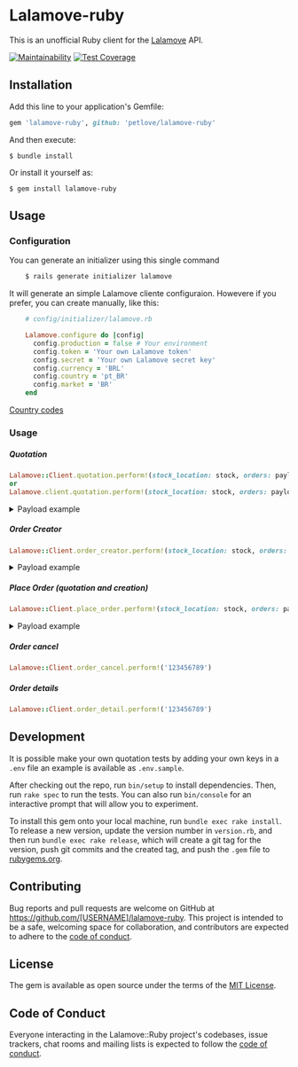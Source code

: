 # Lalamove-ruby

This is an unofficial Ruby client for the [Lalamove](https://developers.lalamove.com/) API.

[![Maintainability](https://api.codeclimate.com/v1/badges/a67df9f7c59596d08870/maintainability)](https://codeclimate.com/github/petlove/lalamove-ruby/maintainability)
[![Test Coverage](https://api.codeclimate.com/v1/badges/a67df9f7c59596d08870/test_coverage)](https://codeclimate.com/github/petlove/lalamove-ruby/test_coverage)

## Installation

Add this line to your application's Gemfile:

```ruby
gem 'lalamove-ruby', github: 'petlove/lalamove-ruby'
```

And then execute:

    $ bundle install

Or install it yourself as:

    $ gem install lalamove-ruby

## Usage

### Configuration

You can generate an initializer using this single command

```ruby
    $ rails generate initializer lalamove
```
It will generate an simple Lalamove cliente configuraion. Howevere if you prefer, you can create manually, like this:

```ruby
    # config/initializer/lalamove.rb

    Lalamove.configure do |config|
      config.production = false # Your environment
      config.token = 'Your own Lalamove token'
      config.secret = 'Your own Lalamove secret key'
      config.currency = 'BRL'
      config.country = 'pt_BR'
      config.market = 'BR'
    end
```

[Country codes](https://developers.lalamove.com/?plaintext--sandbox#available-countries)


### Usage

##### Quotation

```ruby
Lalamove::Client.quotation.perform!(stock_location: stock, orders: payload)
or
Lalamove.client.quotation.perform!(stock_location: stock, orders: payload)
```
<details>

<summary>Payload example</summary>

```
{
  "stock_location":{
    "name":"São Paulo",
      "address1":"Av. Dr. Cardoso de Melo, 1 - Vila Olimpia, São Paulo - SP, 04548-004, Brazil",
      "address2":"",
      "loggi_shop_pk":null,
      "additional_shipping_time": null,
      "phone": "+551133350200"
  },
    [
    {
      "id":1,
      "number":"123456789",
      "cost":"8.9",
      "state":"en_route",
      "shipment_line_items":[
      {
        "quantity":1,
        "depth":7.0,
        "weight":0.013,
        "width":2.0,
        "height":10.0
      }
      ],
      "order_number":"123456",
      "email":"anderson.ferreira@petlove.com.br",
      "estimated_delivery_date":"2021-05-28",
      "updated_at":"2021-05-27T19:37:56Z",
      "created_at":"2021-05-27T19:34:21Z",
      "shop_name":"FOO BAR BAZ LTDA",
      "shop_full_address":null,
      "shipping_address":{
        "firstname":"Anderson",
        "lastname":"Ferreira",
        "address1":"Rua Dom salomão ferraz",
        "address2":"1",
        "zipcode":"05729140",
        "city":"São Paulo",
        "state_id":70,
        "state":"SP",
        "country":"BR",
        "phone":"11970009090",
        "house_number":"1",
        "neighborhood":"Vila Andrade",
        "reference":null
      }
    }
  ]
}
```
</details>


##### Order Creator

```ruby
Lalamove::Client.order_creator.perform!(stock_location: stock, orders: payload)
```
<details>

<summary>Payload example</summary>

```
{
  "stock_location":{
    "name":"São Paulo",
      "address1":"Av. Dr. Cardoso de Melo, 1 - Vila Olimpia, São Paulo - SP, 04548-004, Brazil",
      "address2":"",
      "loggi_shop_pk":null,
      "additional_shipping_time": null,
      "phone": "+551133350200"
  },
    [
    {
      "id":1,
      "number":"123456789",
      "cost":"8.9",
      "state":"en_route",
      "shipment_line_items":[
      {
        "quantity":1,
        "depth":7.0,
        "weight":0.013,
        "width":2.0,
        "height":10.0
      }
      ],
      "order_number":"123456",
      "email":"anderson.ferreira@petlove.com.br",
      "estimated_delivery_date":"2021-05-28",
      "updated_at":"2021-05-27T19:37:56Z",
      "created_at":"2021-05-27T19:34:21Z",
      "shop_name":"FOO BAR BAZ LTDA",
      "shop_full_address":null,
      "shipping_address":{
        "firstname":"Anderson",
        "lastname":"Ferreira",
        "address1":"Rua Dom salomão ferraz",
        "address2":"1",
        "zipcode":"05729140",
        "city":"São Paulo",
        "state_id":70,
        "state":"SP",
        "country":"BR",
        "phone":"11970009090",
        "house_number":"1",
        "neighborhood":"Vila Andrade",
        "reference":null
      },
      "quotedTotalFee": {
        "amount": "10.00",
        "currency": Lalamove.configuration.currency
      },
      "sms": false,
      "pod": true,
      "fleetOption": "FLEET_ALL"
    }
  ]
}
```
</details>

##### Place Order (quotation and creation)

```ruby
Lalamove::Client.place_order.perform!(stock_location: stock, orders: payload)
```
<details>

<summary>Payload example</summary>

```
{
  "stock_location":{
    "name":"São Paulo",
      "address1":"Av. Dr. Cardoso de Melo, 1 - Vila Olimpia, São Paulo - SP, 04548-004, Brazil",
      "address2":"",
      "loggi_shop_pk":null,
      "additional_shipping_time": null,
      "phone": "+551133350200"
  },
    [
    {
      "id":1,
      "number":"123456789",
      "cost":"8.9",
      "state":"en_route",
      "shipment_line_items":[
      {
        "quantity":1,
        "depth":7.0,
        "weight":0.013,
        "width":2.0,
        "height":10.0
      }
      ],
      "order_number":"123456",
      "email":"anderson.ferreira@petlove.com.br",
      "estimated_delivery_date":"2021-05-28",
      "updated_at":"2021-05-27T19:37:56Z",
      "created_at":"2021-05-27T19:34:21Z",
      "shop_name":"FOO BAR BAZ LTDA",
      "shop_full_address":null,
      "shipping_address":{
        "firstname":"Anderson",
        "lastname":"Ferreira",
        "address1":"Rua Dom salomão ferraz",
        "address2":"1",
        "zipcode":"05729140",
        "city":"São Paulo",
        "state_id":70,
        "state":"SP",
        "country":"BR",
        "phone":"11970009090",
        "house_number":"1",
        "neighborhood":"Vila Andrade",
        "reference":null
      },
      "quotedTotalFee": {
        "amount": "10.00",
        "currency": Lalamove.configuration.currency
      },
      "sms": false,
      "pod": true,
      "fleetOption": "FLEET_ALL"
    }
  ]
}
```
</details>


##### Order cancel

```ruby
Lalamove::Client.order_cancel.perform!('123456789')
```

##### Order details

```ruby
Lalamove::Client.order_detail.perform!('123456789')
```

## Development

It is possible make your own quotation tests by adding your own keys in a `.env` file an example is available as `.env.sample`.

After checking out the repo, run `bin/setup` to install dependencies. Then, run `rake spec` to run the tests. You can also run `bin/console` for an interactive prompt that will allow you to experiment.

To install this gem onto your local machine, run `bundle exec rake install`. To release a new version, update the version number in `version.rb`, and then run `bundle exec rake release`, which will create a git tag for the version, push git commits and the created tag, and push the `.gem` file to [rubygems.org](https://rubygems.org).

## Contributing

Bug reports and pull requests are welcome on GitHub at https://github.com/[USERNAME]/lalamove-ruby. This project is intended to be a safe, welcoming space for collaboration, and contributors are expected to adhere to the [code of conduct](https://github.com/[USERNAME]/lalamove-ruby/blob/master/CODE_OF_CONDUCT.md).

## License

The gem is available as open source under the terms of the [MIT License](https://opensource.org/licenses/MIT).

## Code of Conduct

Everyone interacting in the Lalamove::Ruby project's codebases, issue trackers, chat rooms and mailing lists is expected to follow the [code of conduct](https://github.com/[USERNAME]/lalamove-ruby/blob/master/CODE_OF_CONDUCT.md).
